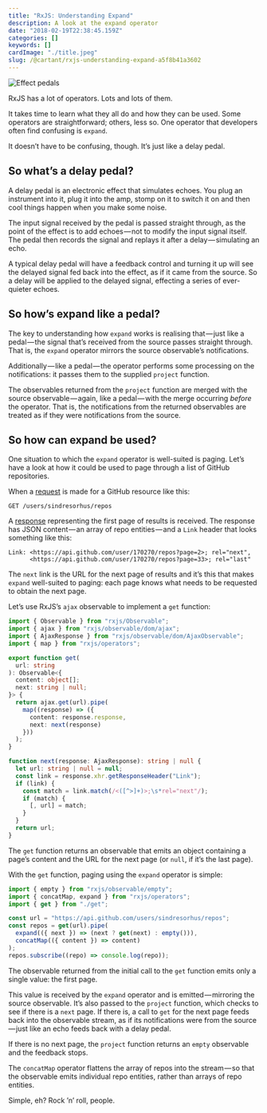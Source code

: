 ```yaml
---
title: "RxJS: Understanding Expand"
description: A look at the expand operator
date: "2018-02-19T22:38:45.159Z"
categories: []
keywords: []
cardImage: "./title.jpeg"
slug: /@cartant/rxjs-understanding-expand-a5f8b41a3602
---
```


![Effect pedals](title.jpeg "Photo by mhx on Flickr")

RxJS has a lot of operators. Lots and lots of them.

It takes time to learn what they all do and how they can be used. Some operators are straightforward; others, less so. One operator that developers often find confusing is `expand`.

It doesn’t have to be confusing, though. It’s just like a delay pedal.

## So what’s a delay pedal?

A delay pedal is an electronic effect that simulates echoes. You plug an instrument into it, plug it into the amp, stomp on it to switch it on and then cool things happen when you make some noise.

The input signal received by the pedal is passed straight through, as the point of the effect is to add echoes — not to modify the input signal itself. The pedal then records the signal and replays it after a delay — simulating an echo.

A typical delay pedal will have a feedback control and turning it up will see the delayed signal fed back into the effect, as if it came from the source. So a delay will be applied to the delayed signal, effecting a series of ever-quieter echoes.

## So how’s expand like a pedal?

The key to understanding how `expand` works is realising that — just like a pedal — the signal that’s received from the source passes straight through. That is, the `expand` operator mirrors the source observable’s notifications.

Additionally — like a pedal — the operator performs some processing on the notifications: it passes them to the supplied `project` function.

The observables returned from the `project` function are merged with the source observable — again, like a pedal — with the merge occurring _before_ the operator. That is, the notifications from the returned observables are treated as if they were notifications from the source.

## So how can expand be used?

One situation to which the `expand` operator is well-suited is paging. Let’s have a look at how it could be used to page through a list of GitHub repositories.

When a [request](https://developer.github.com/v3/repos/#list-user-repositories) is made for a GitHub resource like this:

```text
GET /users/sindresorhus/repos
```

A [response](https://developer.github.com/v3/repos/#response) representing the first page of results is received. The response has JSON content — an array of repo entities — and a `Link` header that looks something like this:

```text
Link: <https://api.github.com/user/170270/repos?page=2>; rel="next",
      <https://api.github.com/user/170270/repos?page=33>; rel="last"
```

The `next` link is the URL for the next page of results and it’s this that makes `expand` well-suited to paging: each page knows what needs to be requested to obtain the next page.

Let’s use RxJS’s `ajax` observable to implement a `get` function:

```ts
import { Observable } from "rxjs/Observable";
import { ajax } from "rxjs/observable/dom/ajax";
import { AjaxResponse } from "rxjs/observable/dom/AjaxObservable";
import { map } from "rxjs/operators";

export function get(
  url: string
): Observable<{
  content: object[];
  next: string | null;
}> {
  return ajax.get(url).pipe(
    map((response) => ({
      content: response.response,
      next: next(response)
    }))
  );
}

function next(response: AjaxResponse): string | null {
  let url: string | null = null;
  const link = response.xhr.getResponseHeader("Link");
  if (link) {
    const match = link.match(/<([^>]+)>;\s*rel="next"/);
    if (match) {
      [, url] = match;
    }
  }
  return url;
}
```

The `get` function returns an observable that emits an object containing a page’s content and the URL for the next page (or `null`, if it’s the last page).

With the `get` function, paging using the `expand` operator is simple:

```ts
import { empty } from "rxjs/observable/empty";
import { concatMap, expand } from "rxjs/operators";
import { get } from "./get";

const url = "https://api.github.com/users/sindresorhus/repos";
const repos = get(url).pipe(
  expand(({ next }) => (next ? get(next) : empty())),
  concatMap(({ content }) => content)
);
repos.subscribe((repo) => console.log(repo));
```

The observable returned from the initial call to the `get` function emits only a single value: the first page.

This value is received by the `expand` operator and is emitted — mirroring the source observable. It’s also passed to the `project` function, which checks to see if there is a `next` page. If there is, a call to `get` for the next page feeds back into the observable stream, as if its notifications were from the source — just like an echo feeds back with a delay pedal.

If there is no next page, the `project` function returns an `empty` observable and the feedback stops.

The `concatMap` operator flattens the array of repos into the stream — so that the observable emits individual repo entities, rather than arrays of repo entities.

Simple, eh? Rock ’n’ roll, people.
